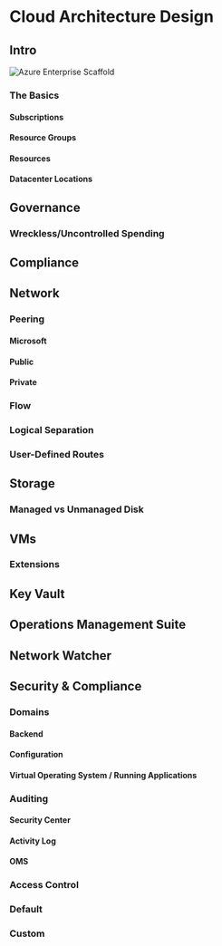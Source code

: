 # Cloud Architecture Design

## Intro
![Azure Enterprise Scaffold](/Images/AzureScaffold.png)
### The Basics
#### Subscriptions
#### Resource Groups
#### Resources
#### Datacenter Locations
## Governance
### Wreckless/Uncontrolled Spending
## Compliance
## Network
### Peering
#### Microsoft
#### Public
#### Private
### Flow
### Logical Separation
### User-Defined Routes

## Storage
### Managed vs Unmanaged Disk

## VMs
### Extensions

## Key Vault

## Operations Management Suite

## Network Watcher

## Security & Compliance
### Domains
#### Backend
#### Configuration
#### Virtual Operating System / Running Applications
### Auditing
#### Security Center
#### Activity Log
#### OMS
### Access Control
### Default
### Custom






